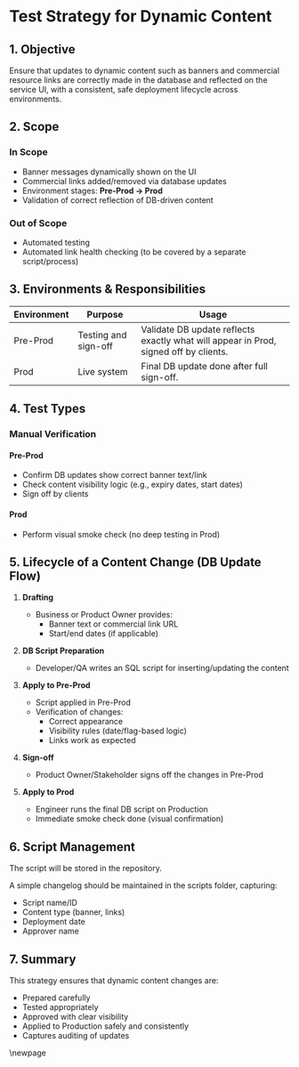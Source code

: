 ﻿# Test Strategy for Dynamic Content

## 1. Objective

Ensure that updates to dynamic content such as banners and commercial resource links are correctly made in the database and reflected on the service UI, with a consistent, safe deployment lifecycle across environments.

## 2. Scope

### In Scope

- Banner messages dynamically shown on the UI
- Commercial links added/removed via database updates
- Environment stages: **Pre-Prod → Prod**
- Validation of correct reflection of DB-driven content

### Out of Scope

- Automated testing
- Automated link health checking (to be covered by a separate script/process)

## 3. Environments & Responsibilities

| Environment | Purpose              | Usage                                                                 |
|-------------|----------------------|------------------------------------------------------------------------|
| Pre-Prod    | Testing and sign-off | Validate DB update reflects exactly what will appear in Prod, signed off by clients. |
| Prod        | Live system          | Final DB update done after full sign-off.                             |

## 4. Test Types

### Manual Verification

#### Pre-Prod

- Confirm DB updates show correct banner text/link
- Check content visibility logic (e.g., expiry dates, start dates)
- Sign off by clients

#### Prod

- Perform visual smoke check (no deep testing in Prod)

## 5. Lifecycle of a Content Change (DB Update Flow)

1. **Drafting**
    - Business or Product Owner provides:
        - Banner text or commercial link URL
        - Start/end dates (if applicable)

2. **DB Script Preparation**
    - Developer/QA writes an SQL script for inserting/updating the content

3. **Apply to Pre-Prod**
    - Script applied in Pre-Prod
    - Verification of changes:
        - Correct appearance
        - Visibility rules (date/flag-based logic)
        - Links work as expected

4. **Sign-off**
    - Product Owner/Stakeholder signs off the changes in Pre-Prod

5. **Apply to Prod**
    - Engineer runs the final DB script on Production
    - Immediate smoke check done (visual confirmation)

## 6. Script Management

The script will be stored in the repository.

A simple changelog should be maintained in the scripts folder, capturing:

- Script name/ID
- Content type (banner, links)
- Deployment date
- Approver name

## 7. Summary

This strategy ensures that dynamic content changes are:

- Prepared carefully
- Tested appropriately
- Approved with clear visibility
- Applied to Production safely and consistently
- Captures auditing of updates

<!-- Leave the rest of this page blank -->
\newpage
